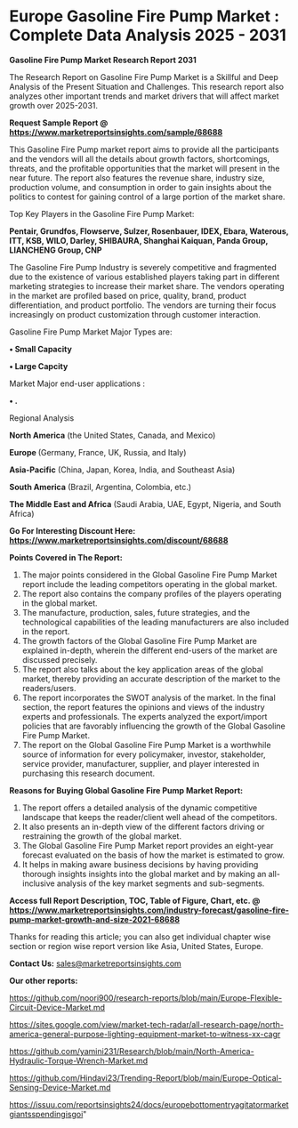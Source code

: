 # Europe Gasoline Fire Pump Market : Complete Data Analysis 2025 - 2031

<strong>Gasoline Fire Pump Market Research Report 2031</strong>

The Research Report on Gasoline Fire Pump Market is a Skillful and Deep Analysis of the Present Situation and Challenges. This research report also analyzes other important trends and market drivers that will affect market growth over 2025-2031.

<strong>Request Sample Report @ <a href=https://www.marketreportsinsights.com/sample/68688>https://www.marketreportsinsights.com/sample/68688</a></strong>

This Gasoline Fire Pump market report aims to provide all the participants and the vendors will all the details about growth factors, shortcomings, threats, and the profitable opportunities that the market will present in the near future. The report also features the revenue share, industry size, production volume, and consumption in order to gain insights about the politics to contest for gaining control of a large portion of the market share.

Top Key Players in the Gasoline Fire Pump Market:

<strong>Pentair, Grundfos, Flowserve, Sulzer, Rosenbauer, IDEX, Ebara, Waterous, ITT, KSB, WILO, Darley, SHIBAURA, Shanghai Kaiquan, Panda Group, LIANCHENG Group, CNP</strong>

The Gasoline Fire Pump Industry is severely competitive and fragmented due to the existence of various established players taking part in different marketing strategies to increase their market share. The vendors operating in the market are profiled based on price, quality, brand, product differentiation, and product portfolio. The vendors are turning their focus increasingly on product customization through customer interaction.

Gasoline Fire Pump Market Major Types are:

<strong>• Small Capacity

• Large Capcity</strong>

Market Major end-user applications :

<strong>• .</strong>

Regional Analysis

</u><strong><b>North America</b></strong> (the United States, Canada, and Mexico)

<strong><b>Europe </b></strong>(Germany, France, UK, Russia, and Italy)

<strong><b>Asia-Pacific</b></strong> (China, Japan, Korea, India, and Southeast Asia)

<strong><b>South America</b></strong> (Brazil, Argentina, Colombia, etc.)

<strong><b>The Middle East and Africa</b></strong> (Saudi Arabia, UAE, Egypt, Nigeria, and South Africa)

<strong>Go For Interesting Discount Here: <a href=https://www.marketreportsinsights.com/discount/68688>https://www.marketreportsinsights.com/discount/68688</a></strong>

<strong>Points Covered in The Report:</strong>
<ol>
  <li>The major points considered in the Global Gasoline Fire Pump Market report include the leading competitors operating in the global market.</li>
  <li>The report also contains the company profiles of the players operating in the global market.</li>
  <li>The manufacture, production, sales, future strategies, and the technological capabilities of the leading manufacturers are also included in the report.</li>
  <li>The growth factors of the Global Gasoline Fire Pump Market are explained in-depth, wherein the different end-users of the market are discussed precisely.</li>
  <li>The report also talks about the key application areas of the global market, thereby providing an accurate description of the market to the readers/users.</li>
  <li>The report incorporates the SWOT analysis of the market. In the final section, the report features the opinions and views of the industry experts and professionals. The experts analyzed the export/import policies that are favorably influencing the growth of the Global Gasoline Fire Pump Market.</li>
  <li>The report on the Global Gasoline Fire Pump Market is a worthwhile source of information for every policymaker, investor, stakeholder, service provider, manufacturer, supplier, and player interested in purchasing this research document.</li>
</ol>
<strong>Reasons for Buying Global Gasoline Fire Pump Market Report:</strong>

<ol>
  <li>The report offers a detailed analysis of the dynamic competitive landscape that keeps the reader/client well ahead of the competitors.</li>
  <li>It also presents an in-depth view of the different factors driving or restraining the growth of the global market.</li>
  <li>The Global Gasoline Fire Pump Market report provides an eight-year forecast evaluated on the basis of how the market is estimated to grow.</li>
  <li>It helps in making aware business decisions by having providing thorough insights insights into the global market and by making an all-inclusive analysis of the key market segments and sub-segments.</li>
</ol>
<strong>Access full Report Description, TOC, Table of Figure, Chart, etc. @ <a href=https://www.marketreportsinsights.com/industry-forecast/gasoline-fire-pump-market-growth-and-size-2021-68688>https://www.marketreportsinsights.com/industry-forecast/gasoline-fire-pump-market-growth-and-size-2021-68688</a></strong>


Thanks for reading this article; you can also get individual chapter wise section or region wise report version like Asia, United States, Europe.

<strong>Contact Us:</strong>
sales@marketreportsinsights.com

<strong>Our other reports:</strong>

<a href=https://github.com/noori900/research-reports/blob/main/Europe-Flexible-Circuit-Device-Market.md>https://github.com/noori900/research-reports/blob/main/Europe-Flexible-Circuit-Device-Market.md</a>

<a href=https://sites.google.com/view/market-tech-radar/all-research-page/north-america-general-purpose-lighting-equipment-market-to-witness-xx-cagr>https://sites.google.com/view/market-tech-radar/all-research-page/north-america-general-purpose-lighting-equipment-market-to-witness-xx-cagr</a>

<a href=https://github.com/yamini231/Research/blob/main/North-America-Hydraulic-Torque-Wrench-Market.md>https://github.com/yamini231/Research/blob/main/North-America-Hydraulic-Torque-Wrench-Market.md</a>

<a href=https://github.com/Hindavi23/Trending-Report/blob/main/Europe-Optical-Sensing-Device-Market.md>https://github.com/Hindavi23/Trending-Report/blob/main/Europe-Optical-Sensing-Device-Market.md</a>

<a href=https://issuu.com/reportsinsights24/docs/europebottomentryagitatormarketgiantsspendingisgoi>https://issuu.com/reportsinsights24/docs/europebottomentryagitatormarketgiantsspendingisgoi</a>"
